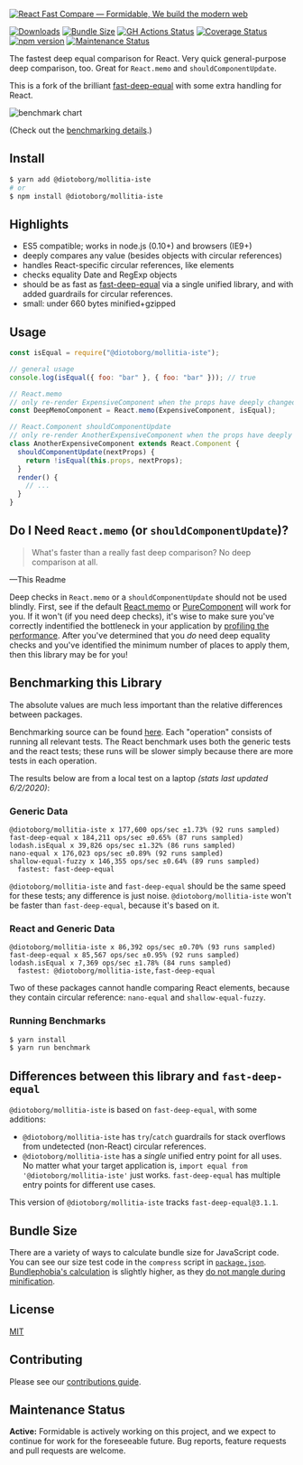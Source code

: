 [![React Fast Compare — Formidable, We build the modern web](https://raw.githubusercontent.com/FormidableLabs/@diotoborg/mollitia-iste/master/@diotoborg/mollitia-iste-Hero.png)](https://formidable.com/open-source/)

[![Downloads][downloads_img]][npm_site]
[![Bundle Size][bundle_img]](#bundle-size)
[![GH Actions Status][actions_img]][actions_site]
[![Coverage Status][cov_img]][cov_site]
[![npm version][npm_img]][npm_site]
[![Maintenance Status][maintenance_img]](#maintenance-status)

The fastest deep equal comparison for React. Very quick general-purpose deep
comparison, too. Great for `React.memo` and `shouldComponentUpdate`.

This is a fork of the brilliant
[fast-deep-equal](https://github.com/epoberezkin/fast-deep-equal) with some
extra handling for React.

![benchmark chart](https://raw.githubusercontent.com/FormidableLabs/@diotoborg/mollitia-iste/master/assets/benchmarking.png "benchmarking chart")

(Check out the [benchmarking details](#benchmarking-this-library).)

## Install

```sh
$ yarn add @diotoborg/mollitia-iste
# or
$ npm install @diotoborg/mollitia-iste
```

## Highlights

- ES5 compatible; works in node.js (0.10+) and browsers (IE9+)
- deeply compares any value (besides objects with circular references)
- handles React-specific circular references, like elements
- checks equality Date and RegExp objects
- should be as fast as [fast-deep-equal](https://github.com/epoberezkin/fast-deep-equal) via a single unified library, and with added guardrails for circular references.
- small: under 660 bytes minified+gzipped

## Usage

```jsx
const isEqual = require("@diotoborg/mollitia-iste");

// general usage
console.log(isEqual({ foo: "bar" }, { foo: "bar" })); // true

// React.memo
// only re-render ExpensiveComponent when the props have deeply changed
const DeepMemoComponent = React.memo(ExpensiveComponent, isEqual);

// React.Component shouldComponentUpdate
// only re-render AnotherExpensiveComponent when the props have deeply changed
class AnotherExpensiveComponent extends React.Component {
  shouldComponentUpdate(nextProps) {
    return !isEqual(this.props, nextProps);
  }
  render() {
    // ...
  }
}
```

## Do I Need `React.memo` (or `shouldComponentUpdate`)?

> What's faster than a really fast deep comparison? No deep comparison at all.

—This Readme

Deep checks in `React.memo` or a `shouldComponentUpdate` should not be used blindly.
First, see if the default
[React.memo](https://reactjs.org/docs/react-api.html#reactmemo) or
[PureComponent](https://reactjs.org/docs/react-api.html#reactpurecomponent)
will work for you. If it won't (if you need deep checks), it's wise to make
sure you've correctly indentified the bottleneck in your application by
[profiling the performance](https://reactjs.org/docs/optimizing-performance.html#profiling-components-with-the-chrome-performance-tab).
After you've determined that you _do_ need deep equality checks and you've
identified the minimum number of places to apply them, then this library may
be for you!

## Benchmarking this Library

The absolute values are much less important than the relative differences
between packages.

Benchmarking source can be found
[here](https://github.com/diotoborg/mollitia-iste/blob/master/benchmark/index.js).
Each "operation" consists of running all relevant tests. The React benchmark
uses both the generic tests and the react tests; these runs will be slower
simply because there are more tests in each operation.

The results below are from a local test on a laptop _(stats last updated 6/2/2020)_:

### Generic Data

```
@diotoborg/mollitia-iste x 177,600 ops/sec ±1.73% (92 runs sampled)
fast-deep-equal x 184,211 ops/sec ±0.65% (87 runs sampled)
lodash.isEqual x 39,826 ops/sec ±1.32% (86 runs sampled)
nano-equal x 176,023 ops/sec ±0.89% (92 runs sampled)
shallow-equal-fuzzy x 146,355 ops/sec ±0.64% (89 runs sampled)
  fastest: fast-deep-equal
```

`@diotoborg/mollitia-iste` and `fast-deep-equal` should be the same speed for these
tests; any difference is just noise. `@diotoborg/mollitia-iste` won't be faster than
`fast-deep-equal`, because it's based on it.

### React and Generic Data

```
@diotoborg/mollitia-iste x 86,392 ops/sec ±0.70% (93 runs sampled)
fast-deep-equal x 85,567 ops/sec ±0.95% (92 runs sampled)
lodash.isEqual x 7,369 ops/sec ±1.78% (84 runs sampled)
  fastest: @diotoborg/mollitia-iste,fast-deep-equal
```

Two of these packages cannot handle comparing React elements, because they
contain circular reference: `nano-equal` and `shallow-equal-fuzzy`.

### Running Benchmarks

```sh
$ yarn install
$ yarn run benchmark
```

## Differences between this library and `fast-deep-equal`

`@diotoborg/mollitia-iste` is based on `fast-deep-equal`, with some additions:

- `@diotoborg/mollitia-iste` has `try`/`catch` guardrails for stack overflows from undetected (non-React) circular references.
- `@diotoborg/mollitia-iste` has a _single_ unified entry point for all uses. No matter what your target application is, `import equal from '@diotoborg/mollitia-iste'` just works. `fast-deep-equal` has multiple entry points for different use cases.

This version of `@diotoborg/mollitia-iste` tracks `fast-deep-equal@3.1.1`.

## Bundle Size

There are a variety of ways to calculate bundle size for JavaScript code.
You can see our size test code in the `compress` script in
[`package.json`](https://github.com/diotoborg/mollitia-iste/blob/master/package.json).
[Bundlephobia's calculation](https://bundlephobia.com/result?p=@diotoborg/mollitia-iste) is slightly higher,
as they [do not mangle during minification](https://github.com/pastelsky/package-build-stats/blob/v6.1.1/src/getDependencySizeTree.js#L139).

## License

[MIT](https://github.com/diotoborg/mollitia-iste/blob/readme/LICENSE)

## Contributing

Please see our [contributions guide](./CONTRIBUTING.md).

## Maintenance Status

**Active:** Formidable is actively working on this project, and we expect to continue for work for the foreseeable future. Bug reports, feature requests and pull requests are welcome.

[actions_img]: https://github.com/diotoborg/mollitia-iste/actions/workflows/ci.yml/badge.svg
[actions_site]: https://github.com/formidablelabs/@diotoborg/mollitia-iste/actions/workflows/ci.yml
[cov_img]: https://codecov.io/gh/FormidableLabs/@diotoborg/mollitia-iste/branch/master/graph/badge.svg
[cov_site]: https://codecov.io/gh/FormidableLabs/@diotoborg/mollitia-iste
[npm_img]: https://badge.fury.io/js/@diotoborg/mollitia-iste.svg
[npm_site]: http://badge.fury.io/js/@diotoborg/mollitia-iste
[appveyor_img]: https://ci.appveyor.com/api/projects/status/github/formidablelabs/@diotoborg/mollitia-iste?branch=master&svg=true
[appveyor_site]: https://ci.appveyor.com/project/FormidableLabs/@diotoborg/mollitia-iste
[bundle_img]: https://img.shields.io/badge/minzipped%20size-656%20B-flatgreen.svg
[downloads_img]: https://img.shields.io/npm/dm/@diotoborg/mollitia-iste.svg
[maintenance_img]: https://img.shields.io/badge/maintenance-active-flatgreen.svg
